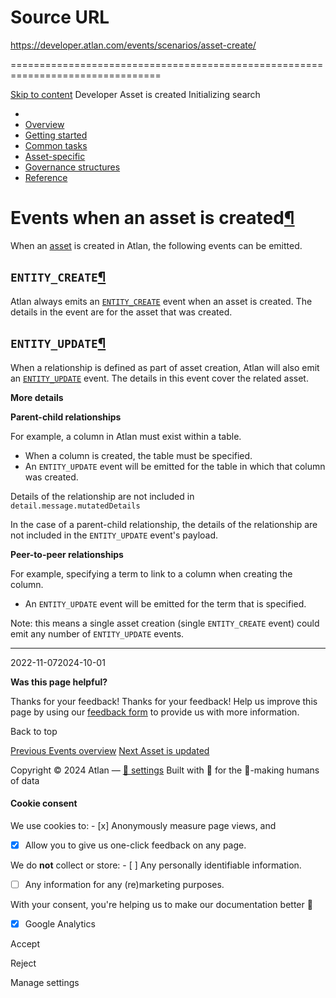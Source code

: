# Source URL
https://developer.atlan.com/events/scenarios/asset-create/

================================================================================

<!--
canonical: https://developer.atlan.com/events/scenarios/asset-create/
meta-content-security-policy: object-src 'none'; base-uri 'self'; manifest-src 'self'; media-src 'self';
meta-description: Dear Developers
meta-generator: mkdocs-1.6.1, mkdocs-material-9.6.14
meta-og-description: Dear Developers
meta-og-image: https://developer.atlan.com/assets/images/social/events/scenarios/asset-create.png
meta-og-image-height: 630
meta-og-image-type: image/png
meta-og-image-width: 1200
meta-og-title: Asset is created - Developer
meta-og-type: website
meta-og-url: https://developer.atlan.com/events/scenarios/asset-create/
meta-twitter:card: summary_large_image
meta-twitter:description: Dear Developers
meta-twitter:image: https://developer.atlan.com/assets/images/social/events/scenarios/asset-create.png
meta-twitter:title: Asset is created - Developer
meta-viewport: width=device-width,initial-scale=1
title: Asset is created - Developer
-->

[Skip to content](#events-when-an-asset-is-created) Developer Asset is created Initializing search 

* 
* [Overview](../../..)
* [Getting started](../../../getting-started/)
* [Common tasks](../../../snippets/)
* [Asset\-specific](../../../patterns/)
* [Governance structures](../../../governance/)
* [Reference](../../../reference/)

Events when an asset is created[¶](#events-when-an-asset-is-created "Permanent link")
=====================================================================================

When an [asset](../../../getting-started/#what-is-an-asset) is created in Atlan, the following events can be emitted.

`ENTITY_CREATE`[¶](#entity_create "Permanent link")
---------------------------------------------------

Atlan always emits an [`ENTITY_CREATE`](../../types/entity_create/) event when an asset is created. The details in the event are for the asset that was created.

`ENTITY_UPDATE`[¶](#entity_update "Permanent link")
---------------------------------------------------

When a relationship is defined as part of asset creation, Atlan will also emit an [`ENTITY_UPDATE`](../../types/entity_update/) event. The details in this event cover the related asset.

**More details**

**Parent\-child relationships**

For example, a column in Atlan must exist within a table.

* When a column is created, the table must be specified.
* An `ENTITY_UPDATE` event will be emitted for the table in which that column was created.

Details of the relationship are not included in `detail.message.mutatedDetails`

In the case of a parent\-child relationship, the details of the relationship are not included in the `ENTITY_UPDATE` event's payload.

**Peer\-to\-peer relationships**

For example, specifying a term to link to a column when creating the column.

* An `ENTITY_UPDATE` event will be emitted for the term that is specified.

Note: this means a single asset creation (single `ENTITY_CREATE` event) could emit any number of `ENTITY_UPDATE` events.

---

2022\-11\-072024\-10\-01

**Was this page helpful?**

Thanks for your feedback! Thanks for your feedback! Help us improve this page by using our [feedback form](https://docs.google.com/forms/d/e/1FAIpQLScfoq7vqEn8S4QvN0ehPp0MRy6WYK5x-okJDqD69lHgoPPWtg/viewform?usp=pp_url&entry.1800719315=/events/scenarios/asset-create/) to provide us with more information. 

Back to top

[Previous Events overview](../../) [Next Asset is updated](../asset-update/) 

Copyright © 2024 Atlan — [🍪 settings](#__consent) 
Built with 💙 for the 🤖\-making humans of data 

#### Cookie consent

We use cookies to: - [x] Anonymously measure page views, and
- [x] Allow you to give us one\-click feedback on any page.

 We do **not** collect or store: - [ ] Any personally identifiable information.
- [ ] Any information for any (re)marketing purposes.

 With your consent, you're helping us to make our documentation better 💙

- [x] Google Analytics

Accept

Reject

Manage settings

